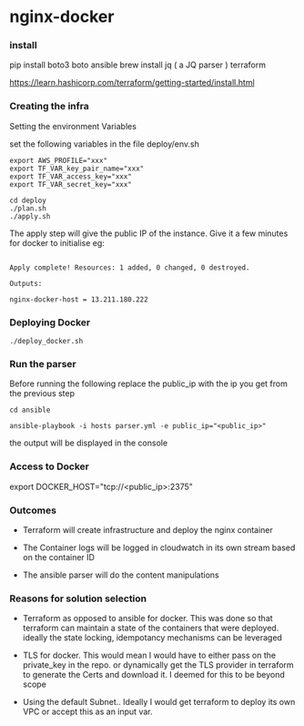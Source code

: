 # nginx-docker

###  install

pip install boto3 boto ansible
brew install jq ( a JQ parser )
terraform

https://learn.hashicorp.com/terraform/getting-started/install.html


###  Creating the infra

Setting the environment Variables

set the following variables in the file deploy/env.sh
```
export AWS_PROFILE="xxx"
export TF_VAR_key_pair_name="xxx"
export TF_VAR_access_key="xxx"
export TF_VAR_secret_key="xxx"
```

 ```
 cd deploy
./plan.sh
./apply.sh
```

The apply step will give the public IP of the instance. Give it a few minutes for docker to initialise
eg:
```

Apply complete! Resources: 1 added, 0 changed, 0 destroyed.

Outputs:

nginx-docker-host = 13.211.180.222

```


### Deploying Docker

```
./deploy_docker.sh

```

### Run the parser
Before running the following replace the public_ip with the ip you get from the previous step

```
cd ansible

ansible-playbook -i hosts parser.yml -e public_ip="<public_ip>"

```

the output will be displayed in the console


### Access to Docker

export DOCKER_HOST="tcp://<public_ip>:2375"




### Outcomes

- Terraform will create infrastructure and deploy the nginx container

- The Container logs will be logged in cloudwatch in its own stream based on the container ID
- The ansible parser will do the content manipulations

### Reasons for solution selection
 - Terraform as opposed to ansible for docker. This was done so that terraform can maintain a state of the containers that were deployed. ideally the state locking, idempotancy mechanisms can be leveraged

 - TLS for docker. This would mean I would have to either pass on the private_key in the repo. or dynamically get the TLS provider in terraform to generate the Certs and download it. I deemed for this to be beyond scope

 - Using the default Subnet.. Ideally I would get terraform to deploy its own VPC or accept this as an input var.
